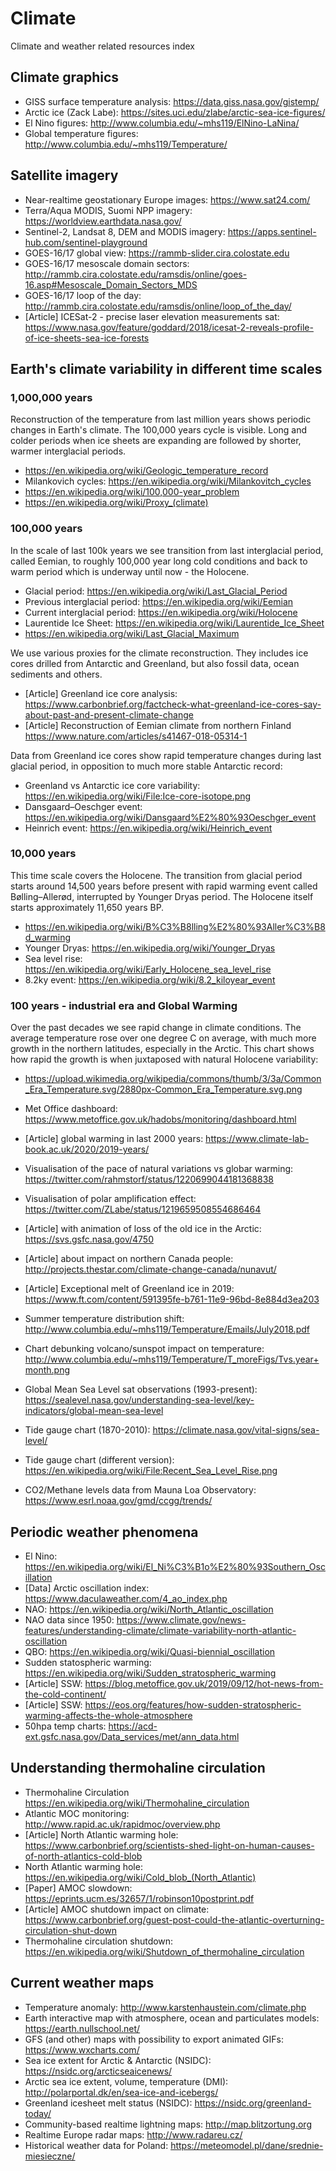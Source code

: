 # Climate

Climate and weather related resources index

## Climate graphics

 * GISS surface temperature analysis: https://data.giss.nasa.gov/gistemp/
 * Arctic ice (Zack Labe): https://sites.uci.edu/zlabe/arctic-sea-ice-figures/
 * El Nino figures: http://www.columbia.edu/~mhs119/ElNino-LaNina/
 * Global temperature figures: http://www.columbia.edu/~mhs119/Temperature/

## Satellite imagery
 * Near-realtime geostationary Europe images: https://www.sat24.com/
 * Terra/Aqua MODIS, Suomi NPP imagery: https://worldview.earthdata.nasa.gov/
 * Sentinel-2, Landsat 8, DEM and MODIS imagery: https://apps.sentinel-hub.com/sentinel-playground
 * GOES-16/17 global view: https://rammb-slider.cira.colostate.edu
 * GOES-16/17 mesoscale domain sectors: http://rammb.cira.colostate.edu/ramsdis/online/goes-16.asp#Mesoscale_Domain_Sectors_MDS
 * GOES-16/17 loop of the day: http://rammb.cira.colostate.edu/ramsdis/online/loop_of_the_day/
 * [Article] ICESat-2 - precise laser elevation measurements sat: https://www.nasa.gov/feature/goddard/2018/icesat-2-reveals-profile-of-ice-sheets-sea-ice-forests

## Earth's climate variability in different time scales

### 1,000,000 years

Reconstruction of the temperature from last million years shows periodic changes in Earth's climate. The 100,000 years cycle is visible. Long and colder periods when ice sheets are expanding are followed by shorter, warmer interglacial periods.

 * https://en.wikipedia.org/wiki/Geologic_temperature_record
 * Milankovich cycles: https://en.wikipedia.org/wiki/Milankovitch_cycles
 * https://en.wikipedia.org/wiki/100,000-year_problem
 * https://en.wikipedia.org/wiki/Proxy_(climate)

### 100,000 years

In the scale of last 100k years we see transition from last interglacial period, called Eemian, to roughly 100,000 year long cold conditions and back to warm period which is underway until now - the Holocene. 

 * Glacial period: https://en.wikipedia.org/wiki/Last_Glacial_Period
 * Previous interglacial period: https://en.wikipedia.org/wiki/Eemian
 * Current interglacial period: https://en.wikipedia.org/wiki/Holocene
 * Laurentide Ice Sheet: https://en.wikipedia.org/wiki/Laurentide_Ice_Sheet
 * https://en.wikipedia.org/wiki/Last_Glacial_Maximum

We use various proxies for the climate reconstruction. They includes ice cores drilled from Antarctic and Greenland, but also fossil data, ocean sediments and others.

 * [Article] Greenland ice core analysis: https://www.carbonbrief.org/factcheck-what-greenland-ice-cores-say-about-past-and-present-climate-change
 * [Article] Reconstruction of Eemian climate from northern Finland https://www.nature.com/articles/s41467-018-05314-1

Data from Greenland ice cores show rapid temperature changes during last glacial period, in opposition to much more stable Antarctic record: 
 * Greenland vs Antarctic ice core variability: https://en.wikipedia.org/wiki/File:Ice-core-isotope.png 
 * Dansgaard–Oeschger event: https://en.wikipedia.org/wiki/Dansgaard%E2%80%93Oeschger_event
 * Heinrich event: https://en.wikipedia.org/wiki/Heinrich_event
 
### 10,000 years

This time scale covers the Holocene. The transition from glacial period starts around 14,500 years before present with rapid warming event called Bølling–Allerød, interrupted by Younger Dryas period. The Holocene itself starts approximately 11,650 years BP.

 * https://en.wikipedia.org/wiki/B%C3%B8lling%E2%80%93Aller%C3%B8d_warming
 * Younger Dryas: https://en.wikipedia.org/wiki/Younger_Dryas
 * Sea level rise: https://en.wikipedia.org/wiki/Early_Holocene_sea_level_rise
 * 8.2ky event: https://en.wikipedia.org/wiki/8.2_kiloyear_event

### 100 years - industrial era and Global Warming

Over the past decades we see rapid change in climate conditions. The average temperature rose over one degree C on average, with much more growth in the northern latitudes, especially in the Arctic.
This chart shows how rapid the growth is when juxtaposed with natural Holocene variability:
 * https://upload.wikimedia.org/wikipedia/commons/thumb/3/3a/Common_Era_Temperature.svg/2880px-Common_Era_Temperature.svg.png

 * Met Office dashboard: https://www.metoffice.gov.uk/hadobs/monitoring/dashboard.html
 * [Article] global warming in last 2000 years: https://www.climate-lab-book.ac.uk/2020/2019-years/
 * Visualisation of the pace of natural variations vs globar warming: https://twitter.com/rahmstorf/status/1220699044181368838
 * Visualisation of polar amplification effect: https://twitter.com/ZLabe/status/1219659508554686464
 * [Article] with animation of loss of the old ice in the Arctic: https://svs.gsfc.nasa.gov/4750
 * [Article] about impact on northern Canada people: http://projects.thestar.com/climate-change-canada/nunavut/
 * [Article] Exceptional melt of Greenland ice in 2019: https://www.ft.com/content/591395fe-b761-11e9-96bd-8e884d3ea203
 * Summer temperature distribution shift: http://www.columbia.edu/~mhs119/Temperature/Emails/July2018.pdf
 * Chart debunking volcano/sunspot impact on temperature: http://www.columbia.edu/~mhs119/Temperature/T_moreFigs/Tvs.year+month.png
 * Global Mean Sea Level sat observations (1993-present): https://sealevel.nasa.gov/understanding-sea-level/key-indicators/global-mean-sea-level
 * Tide gauge chart (1870-2010): https://climate.nasa.gov/vital-signs/sea-level/
 * Tide gauge chart (different version): https://en.wikipedia.org/wiki/File:Recent_Sea_Level_Rise.png
 * CO2/Methane levels data from Mauna Loa Observatory: https://www.esrl.noaa.gov/gmd/ccgg/trends/

## Periodic weather phenomena
 * El Nino: https://en.wikipedia.org/wiki/El_Ni%C3%B1o%E2%80%93Southern_Oscillation
 * [Data] Arctic oscillation index: https://www.daculaweather.com/4_ao_index.php
 * NAO: https://en.wikipedia.org/wiki/North_Atlantic_oscillation
 * NAO data since 1950: https://www.climate.gov/news-features/understanding-climate/climate-variability-north-atlantic-oscillation
 * QBO: https://en.wikipedia.org/wiki/Quasi-biennial_oscillation
 * Sudden statospheric warming: https://en.wikipedia.org/wiki/Sudden_stratospheric_warming
 * [Article] SSW: https://blog.metoffice.gov.uk/2019/09/12/hot-news-from-the-cold-continent/
 * [Article] SSW: https://eos.org/features/how-sudden-stratospheric-warming-affects-the-whole-atmosphere
 * 50hpa temp charts: https://acd-ext.gsfc.nasa.gov/Data_services/met/ann_data.html

## Understanding thermohaline circulation
 * Thermohaline Circulation https://en.wikipedia.org/wiki/Thermohaline_circulation
 * Atlantic MOC monitoring: http://www.rapid.ac.uk/rapidmoc/overview.php
 * [Article] North Atlantic warming hole: https://www.carbonbrief.org/scientists-shed-light-on-human-causes-of-north-atlantics-cold-blob
 * North Atlantic warming hole: https://en.wikipedia.org/wiki/Cold_blob_(North_Atlantic)
 * [Paper] AMOC slowdown: https://eprints.ucm.es/32657/1/robinson10postprint.pdf
 * [Article] AMOC shutdown impact on climate: https://www.carbonbrief.org/guest-post-could-the-atlantic-overturning-circulation-shut-down
 * Thermohaline circulation shutdown: https://en.wikipedia.org/wiki/Shutdown_of_thermohaline_circulation


## Current weather maps
 * Temperature anomaly: http://www.karstenhaustein.com/climate.php
 * Earth interactive map with atmosphere, ocean and particulates models: https://earth.nullschool.net/
 * GFS (and other) maps with possibility to export animated GIFs: https://www.wxcharts.com/
 * Sea ice extent for Arctic & Antarctic (NSIDC): https://nsidc.org/arcticseaicenews/
 * Arctic sea ice extent, volume, temperature (DMI): http://polarportal.dk/en/sea-ice-and-icebergs/
 * Greenland icesheet melt status (NSIDC): https://nsidc.org/greenland-today/
 * Community-based realtime lightning maps: http://map.blitzortung.org
 * Realtime Europe radar maps: http://www.radareu.cz/
 * Historical weather data for Poland: https://meteomodel.pl/dane/srednie-miesieczne/
